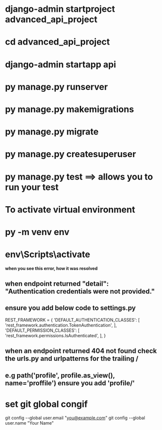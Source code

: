# django-admin startproject advanced_api_project

# cd advanced_api_project

# django-admin startapp api

# py manage.py runserver

# py manage.py makemigrations

# py manage.py migrate

# py manage.py createsuperuser

# py manage.py test ==> allows you to run your test

# To activate virtual environment

# py -m venv env

# env\Scripts\activate

#### when you see this error, how it was resolved

## when endpoint returned "detail": "Authentication credentials were not provided."

## ensure you add below code to settings.py

REST_FRAMEWORK = {
'DEFAULT_AUTHENTICATION_CLASSES': [
'rest_framework.authentication.TokenAuthentication',
],
'DEFAULT_PERMISSION_CLASSES': [
'rest_framework.permissions.IsAuthenticated',
],
}

## when an endpoint returned 404 not found check the urls.py and urlpatterns for the trailing /

## e.g path('profile', profile.as_view(), name='proffile') ensure you add 'profile/'

# set git global congif
git config --global user.email "you@example.com"
git config --global user.name "Your Name"
